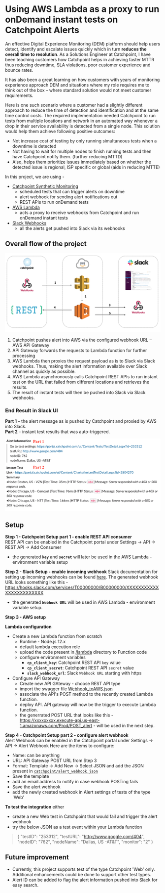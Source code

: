 # **Using AWS Lambda as a proxy to run onDemand instant tests on Catchpoint Alerts**

An effective Digital Experience Monitoring (DEM) platform should help users detect, identify and escalate issues quickly which in turn **reduces the overall time to resolution**. As a Solutions Engineer at Catchpoint, I have been teaching customers how Catchpoint helps in achieving faster MTTR thus reducing downtime, SLA violations, poor customer experience and bounce rates.

It has also been a great learning on how customers with years of monitoring experience approach DEM and situations where my role requires me to think out of the box – where standard solution would not meet customer requirements.

Here is one such scenario where a customer had a slightly different approach to reduce the time of detection and identification and at the same time control costs. The required implementation needed Catchpoint to run tests from multiple locations and network in an automated way whenever a drop in their service availability is detected from a single node. This solution would help them achieve following positive outcomes: 
+ Not increase cost of testing by only running simultaneous tests when a downtime is detected
+ Not having to wait for multiple nodes to finish running tests and then have Catchpoint notify them. (further reducing MTTD)
+ Also, helps them prioritize issues immediately based on whether the detected issue is regional, ISP specific or global (aids in reducing MTTE)

In this project, we are using -
+ [Catchpoint Synthetic Monitoring](https://www.catchpoint.com/synthetic-monitoring)
    + scheduled tests that can trigger alerts on downtime
    + alert webhook for sending alert notifications out
    + REST APIs to run onDemand tests
+ [AWS Lambda](https://aws.amazon.com/lambda/)
    + acts a proxy to receive webhooks from Catchpoint and run onDemand instant tests
+ [Slack Webhooks](https://api.slack.com/messaging/webhooks)
    + all the alerts get pushed into Slack via its webhooks

## **Overall flow of the project**

![](https://raw.githubusercontent.com/pramodshenoy7/Catchpoint_AutoInstant_Test/main/other/Flow.png)
1.	Catchpoint pushes alert into AWS via the configured webhook URL – AWS API Gateway
2.	API Gateway forwards the requests to Lambda function for further processing
3.	AWS Lambda then proxies the request payload as is to Slack via Slack webhooks. Thus, making the alert information available over Slack channel as quickly as possible.
4.	AWS Lambda asynchronously calls Catchpoint REST APIs to run instant test on the URL that failed from different locations and retrieves the results.
5.	The result of instant tests will then be pushed into Slack via Slack webhooks.


### **End Result in Slack UI**
**Part 1** – the alert message as is pushed by Catchpoint and proxied by AWS into Slack.\
**Part 2** – instant test results that was auto-triggered.

![](https://github.com/pramodshenoy7/Catchpoint_AutoInstant_Test/blob/main/other/Slack_messages.png?raw=true)


## **Setup**
**Step 1 - Catchpoint Setup part 1 - enable REST API consumer**  
REST API can be enabled in the Catchpoint portal under Settings -> API -> REST API -> Add Consumer
+ the generated **`key`** and **`secret`** will later be used in the AWS Lambda - environment variable setup

**Step 2 - Slack Setup - enable incoming webhook**
Slack documentation for setting up incoming webhooks can be found [here](https://api.slack.com/messaging/webhooks).
The generated webhook URL looks something like this - https://hooks.slack.com/services/T00000000/B00000000/XXXXXXXXXXXXXXXXXXXXXXXX
+ the generated **`Webhook URL`** will be used in AWS Lambda - environment variable setup.

**Step 3 - AWS setup**

**Lambda configuration**
+ Create a new Lambda function from scratch
    + Runtime - Node.js 12.x
    + default lambda execution role
    + upload the code present in [/lambda](https://github.com/pramodshenoy7/Catchpoint_AutoInstant_Test/tree/main/lambda) directory to Function code
    + configure environment variables
        + **`cp_client_key`**: Catchpoint REST API `key` value
         + **`cp_client_secret`**: Catchpoint REST API `secret` value
         + **`slack_webhook_url`**: Slack `Webhook URL` starting with https
+ Configure API Gateway
    + Create new API GAteway - choose REST API type
    + import the swagger file [Webhook_toAWS.json](https://github.com/pramodshenoy7/Catchpoint_AutoInstant_Test/blob/main/api_gateway/Webhook_toAWS.json)
    + associate the API's POST method to the recently created Lambda function. 
    + deploy API. API gateway will now be the trigger to execute Lambda function.
    + the generrated POST URL that looks like this - https://xxxxxxxxx.execute-api.us-east-1.amazonaws.com/Prod/POST_alert - will be used in the next step.

**Step 4 - Catchpoint Setup part 2 - configure alert webhook**  
Alert Webhook can be enabled in the Catchpoint portal under Settings -> API -> Alert Webhook
Here are the items to configure:
+ Name: can be anything
+ URL: API Gateway POST URL from Step 3
+ Format: Template -> Add New -> Select JSON and add the JSON present in [`catchpoint/alert_webhook.json`](https://github.com/pramodshenoy7/Catchpoint_AutoInstant_Test/blob/main/catchpoint/alert_webhook.json)
+ Save the template
+ add an email address to notify in case webhook POSTing fails
+ Save the alert webhook
+ add the newly created webhook in Alert settings of tests of the type 'Web'

**To test the integration** either
+ create a new Web test in Catchpoint that would fail and trigger the alert webhook
+ try the below JSON as a test event within your Lambda function

> {
  "testID": "253312",
  "testURL": "http://www.google.com/404",
  "nodeID": "762",
  "nodeName": "Dallas, US -AT&T",
  "monitor": "2"
}

## **Future improvement**
+ Currently, this project supports test of the type Catchpoint 'Web' only. Additional enhancements could be done to support other test types.
+ Alert ID can be added to flag the alert information pushed into Slack for easy search.
